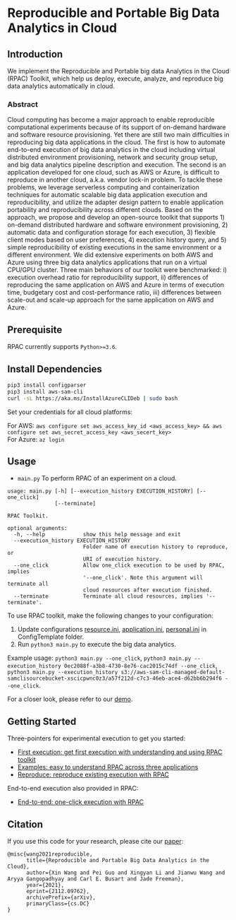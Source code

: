 # Reproducible and Portable Big Data Analytics in Cloud

## Introduction
We implement the Reproducible and Portable big data Analytics in the Cloud (RPAC) Toolkit, which help us deploy, execute, analyze, and reproduce big data analytics automatically in cloud. 

### Abstract
Cloud computing has become a major approach to enable reproducible computational experiments because of its support of on-demand hardware and software resource provisioning. Yet there are still two main difficulties in reproducing big data applications in the cloud. The first is how to automate end-to-end execution of big data analytics in the cloud including virtual distributed environment provisioning, network and security group setup, and big data analytics pipeline description and execution. The second is an application developed for one cloud, such as AWS or Azure, is difficult to reproduce in another cloud, a.k.a. vendor lock-in problem. To tackle these problems, we leverage serverless computing and containerization techniques for automatic scalable big data application execution and reproducibility, and utilize the adapter design pattern to enable application portability and reproducibility across different clouds. Based on the approach, we propose and develop an open-source toolkit that supports 1) on-demand distributed hardware and software environment provisioning, 2) automatic data and configuration storage for each execution, 3) flexible client modes based on user preferences, 4) execution history query, and 5) simple reproducibility of existing executions in the same environment or a different environment. We did extensive experiments on both AWS and Azure using three big data analytics applications that run on a virtual CPU/GPU cluster. Three main behaviors of our toolkit were benchmarked: i) execution overhead ratio for reproducibility support, ii) differences of reproducing the same application on AWS and Azure in terms of execution time, budgetary cost and cost-performance ratio, iii) differences between scale-out and scale-up approach for the same application on AWS and Azure.

## Prerequisite
RPAC currently supports `Python>=3.6`.

## Install Dependencies
```bash
pip3 install configparser
pip3 install aws-sam-cli
curl -sL https://aka.ms/InstallAzureCLIDeb | sudo bash
```

Set your credentials for all cloud platforms: 

For AWS: `aws configure set aws_access_key_id <aws_access_key> && aws configure set aws_secret_access_key <aws_secert_key>`  
For Azure: `az login`

## Usage

- `main.py` To perform RPAC of an experiment on a cloud.

```
usage: main.py [-h] [--execution_history EXECUTION_HISTORY] [--one_click]
               [--terminate]

RPAC Toolkit.

optional arguments:
  -h, --help            show this help message and exit
  --execution_history EXECUTION_HISTORY
                        Folder name of execution history to reproduce, or
                        URI of execution history.
  --one_click           Allow one_click execution to be used by RPAC, implies
                        '--one_click'. Note this argument will terminate all
                        cloud resources after execution finished.
  --terminate           Terminate all cloud resources, implies '--terminate'.
```

To use RPAC toolkit, make the following changes to your configuration:

1. Update configurations [resource.ini](./ConfigTemplate/resource.ini), [application.ini](./ConfigTemplate/application.ini), [personal.ini](./ConfigTemplate/personal.ini) in ConfigTemplate folder.
2. Run ```python3 main.py``` to execute the big data analytics.

Example usage: `python3 main.py --one_click`, `python3 main.py --execution_history 0ec2088f-a3b8-4730-8e76-cac2015c74df --one_click`, `python3 main.py --execution_history s3://aws-sam-cli-managed-default-samclisourcebucket-xscicpwnc0z3/a57f212d-c7c3-46eb-ace4-d62bb6b294f6 --one_click`.

For a closer look, please refer to our [demo](https://www.youtube.com/watch?v=Jzid0E89SrU).

## Getting Started
Three-pointers for experimental execution to get you started:
- [First execution: get first execution with understanding and using RPAC toolkit](./docs/first_execution.md)
- [Examples: easy to understand RPAC across three applications](./docs/examples.md)
- [Reproduce: reproduce existing execution with RPAC](./docs/reproduce.md)

End-to-end execution also provided in RPAC:
- [End-to-end: one-click execution with RPAC](./docs/end_to_end.md)

## Citation
If you use this code for your research, please cite our [paper](https://arxiv.org/abs/2112.09762):

```
@misc{wang2021reproducible,
      title={Reproducible and Portable Big Data Analytics in the Cloud}, 
      author={Xin Wang and Pei Guo and Xingyan Li and Jianwu Wang and Aryya Gangopadhyay and Carl E. Busart and Jade Freeman},
      year={2021},
      eprint={2112.09762},
      archivePrefix={arXiv},
      primaryClass={cs.DC}
}
```
